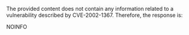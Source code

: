 The provided content does not contain any information related to a vulnerability described by CVE-2002-1367. Therefore, the response is:

NOINFO